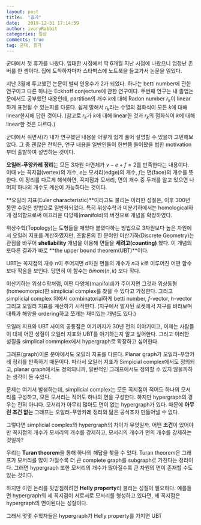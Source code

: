 ```yaml
---
layout: post
title:  "휴가"
date:   2019-12-31 17:14:59
author: ivoryRabbit
categories: 일상
comments: true
tag: 군대, 휴가
---
```


군대에서 첫 휴가를 나왔다. 입대한 시점에서 딱 6개월 지난 시점에 나왔으니 엄청난 존버를 한 셈이다. 집에 도착하자마자 스타벅스에 노트북을 들고가서 논문을 읽었다. 

지난 3월에 투고했던 논문이 벌써 인용수가 2가 되었다. 하나는 betti number에 관한 연구이고 다른 하나는 Eckhoff conjecture에 관한 연구이다. 두번째 연구는 내 졸업논문에서도 공부했던 내용인데, partition의 개수 $k$에 대해 Radon number $r_k$이 linear하게 표현될 수 있는지를 다룬다. 쉽게 말해서 $r_k$라는 수열의 점화식이 모든 $k$에 대해 linear한지에 답한 것이다. (참고로 $r_k$가 $k$에 대해 linear한 것과 $r_k$의 점화식이 $k$에 대해 linear한 것은 다르다.)

군대에서 쉬면서(?) 내가 연구했던 내용을 어떻게 쉽게 풀어 설명할 수 있을까 고민해보았다. 그 중 괜찮은 전략은, 연구 내용을 일반인들이 한번쯤 들어봤을 법한 motivation부터 출발하여 설명하는 것이다.

**오일러-푸앙카레 정리**는 모든 3차원 다면체가 $v - e + f = 2$를 만족한다는 내용이다. 이때 $v$는 꼭지점(vertex)의 개수, $e$는 모서리(edge)의 개수, $f$는 면(face)의 개수를 뜻한다. 이 정리를 다르게 해석하면, 꼭지점과 모서리, 면의 개수 중 두개를 알고 있으면 나머지 하나의 개수도 계산이 가능하다는 것이다.

**오일러 지표(Euler characteristic)**이라고도 불리는 이러한 성질은, 이후 300년 동안 수많은 방법으로 일반화되었다. 특히 위상수학과 미분기하에서는 homological하게 정의함으로써 매끄러운 다양체(manifold)의 버전으로 개념을 확장하였다.

위상수학(Topology)는 도형들을 때었다 붙였다하는 방법으로 3차원보다 높은 차원에서 오일러 지표를 계산하였지만, 조합론의 한 분야인 이산기하(Discrete Geometry)는 관점을 바꾸어 **shellability** 개념을 이용해 면들을 **세려고(counting)** 했다. 이 개념의 또다른 결과가 바로 **the upper bound theorem(UBT)**이다.

UBT는 꼭지점의 개수 $n$이 주어지면 $d$차원 면들의 개수가 $n$과 $k$로 이루어진 어떤 함수보다 작음을 보인다. 당연히 이 함수는 $binom(n, k)$ 보다 작다.

이산기하는 위상수학처럼, 어떤 다양체(manifold)가 주어지면 그것과 위상동형(homeomorpic)한 simplicial complex를 찾을 수 있다고 가정한다. 그리고 simplicial complex 위에서 combinatorial하게 betti number, $f$-vector, $h$-vector 그리고 오일러 지표를 계산하기 시작한다. (지구에서 발사된 로켓에서 지구를 바라보며 대륙과 해양을 ordering하고 쪼개는 재미있는 개념도 있다.)

오일러 지표와 UBT 사이의 공통점은 
여기까지가 30년 전의 이야기이고, 이제는 사람들이 대체 어떤 성질이 오일러 지표와 UBT를 야기하는지 알고 싶어한다. 그리고 이러한 성질을 simplical commplex에서 hypergraph로 확장하고 싶어한다.

그래프(graph)이론 분야에서도 오일러 지표를 다룬다. Planar graph가 오일러-푸앙카레 정리를 만족하기 때문이다. 따라서 오일러 지표가 Simpicial complex에서도 정의되고, planar graph에서도 정의되니까, 일반적인 그래프에서도 정의할 수 있지 않을까하는 생각이 들 수있다.

문제는 여기서 발생하는데, simplicial complex는 모든 꼭지점이 적어도 하나의 모서리를 구성하고, 모든 모서리는 적어도 하나의 면을 구성한다. 하지만 hypergraph의 경우는 전혀 아니다. 모서리가 아무리 많아도 면이 없는 hypergraph가 있다. 때문에 **아무런 조건 없는** 그래프는 오일러-푸앙카레 정리와 닮은 공식조차 만들어낼 수 없다.

그렇다면 simplicial complex와 hypergraph의 차이가 무엇일까. 어떤 **조건**이 있어야만 꼭지점의 개수가 모서리의 개수를 강제하고, 모서리의 개수가 면의 개수를 강제하는 것일까?

우리는 **Turan theorem**을 통해 하나의 해답을 찾을 수 있다. Turan theorem은 그래프가 모서리를 많이 가질수록 더 큰 complete graph를 subgraph로 가진다는 정리이다. 그러면 hypergraph 또한 모서리의 개수가 많아질수록 큰 차원의 면이 존재할 수도 있는 것이다.

하지만 이런 논리를 뒷받침하려면 **Helly property**라 불리는 성질이 필요하다. 예를들면 hypergraph의 세 꼭지점이 서로서로 모서리를 형성하고 있다면, 세 꼭지점은 hypergraph의 면이된다는 성질이다.

그래서 몇몇 수학자들은 hypergraph가 Helly property를 가지면 UBT
